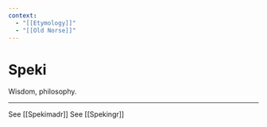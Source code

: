 ```yaml
---
context:
  - "[[Etymology]]"
  - "[[Old Norse]]"
---
```


# Speki

Wisdom, philosophy.

---

See [[Spekimadr]]
See [[Spekingr]]
